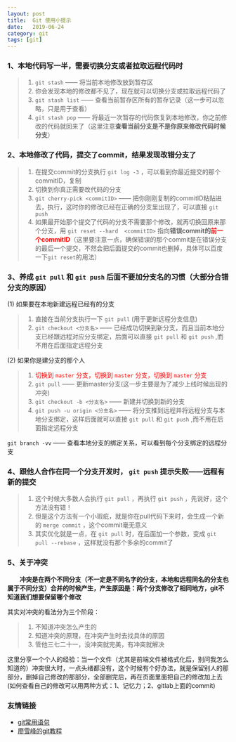 ```yaml
---
layout: post
title:  Git 使用小提示
date:   2019-06-24
category: git
tags: [git]
---
```


### 1、本地代码写一半，需要切换分支或者拉取远程代码时

> 1. `git stash`  —— 将当前本地修改放到暂存区
> 2. 你会发现本地的修改都不见了，现在就可以切换分支或拉取远程代码了
> 2. `git stash list` —— 查看当前暂存区所有的暂存记录（这一步可以忽略，只是用于查看）
> 3. `git stash pop` —— 将最近一次暂存的代码恢复到本地修改，你之前修改的代码就回来了（这里注意**查看当前分支是不是你原来修改代码时候分支**）

### 2、本地修改了代码，提交了commit，结果发现改错分支了

> 1. 在提交commit的分支执行 `git log -3` ，可以看到你最近提交的那个commitID，复制
> 2. 切换到你真正需要改代码的分支
> 3. `git cherry-pick <commitID>` —— 把你刚刚复制的commitID粘贴进去，执行，这时你的修改已经在正确的分支里出现了，可以直接 `git push`
> 4. 如果最开始那个提交了代码的分支不需要那个修改，就再切换回原来那个分支，用 `git reset --hard  <commitID>` 指向**错误commit的<font color=red>前一个commitID</font>**（这里要注意一点，确保错误的那个commit是在错误分支的最后一个提交，不然会把后面提交的commit也删掉，具体可以百度一下`git reset`的用法）

### 3、养成 `git pull` 和 `git push` 后面不要加分支名的习惯（大部分合错分支的原因）

(1) 如果要在本地新建远程已经有的分支

> 1. 直接在当前分支执行一下 `git pull` (用于更新远程分支信息)
> 2. `git checkout <分支名>` —— 已经成功切换到新分支，而且当前本地分支已经跟远程对应分支绑定，后面可以直接 `git pull` 和 `git push` ,而不用在后面指定远程分支

(2) 如果你是建分支的那个人

> 1. <font color=red>切换到 `master` 分支，切换到 `master` 分支，切换到 `master` 分支</font>
> 2. `git pull` —— 更新master分支(这一步主要是为了减少上线时候出现的冲突)
> 3. `git checkout -b <分支名>` —— 新建并切换到新的分支
> 4. `git push -u origin <分支名>` —— 将分支推到远程并将远程分支与本地分支绑定，这样后面就可以直接 `git pull` 和 `git push` ,而不用在后面指定远程分支

`git branch -vv` —— 查看本地分支的绑定关系，可以看到每个分支绑定的远程分支

### 4、跟他人合作在同一个分支开发时， `git push` 提示失败——远程有新的提交

> 1. 这个时候大多数人会执行 `git pull` ，再执行 `git push` ，先说好，这个方法没有错！
> 2. 但是这个方法有一个小瑕疵，就是你在pull代码下来时，会生成一个新的 `merge commit` ，这个commit毫无意义
> 3. 其实优化就是一点，在 `git pull` 时，在后面加一个参数，变成 `git pull --rebase` ，这样就没有那个多余的commit了

### 5、关于冲突

&ensp;&ensp;&ensp;&ensp;**冲突是在两个不同分支（不一定是不同名字的分支，本地和远程同名的分支也属于不同分支）合并的时候产生，产生原因是：两个分支修改了相同地方，git不知道我们想要保留哪个修改**

其实对冲突的看法分为三个阶段：

> 1. 不知道冲突怎么产生的
> 2. 知道冲突的原理，在冲突产生时去找具体的原因
> 3. 管他三七二十一，没冲突就完美，有冲突就解决

这里分享一个个人的经验：当一个文件（尤其是前端文件被格式化后，别问我怎么知道的）冲突很大时，一点头绪都没有，这个时候有个好办法，就是保留别人的那部分，删掉自己修改的那部分，全部删完后，再在页面里面把自己的修改加上去(如何查看自己的修改可以用两种方式：1、记忆力；2、gitlab上面的commit)


### 友情链接

- [git常用语句](https://github.github.com/training-kit/downloads/zh_CN/github-git-cheat-sheet/)
- [廖雪峰的git教程](https://www.liaoxuefeng.com/wiki/896043488029600)